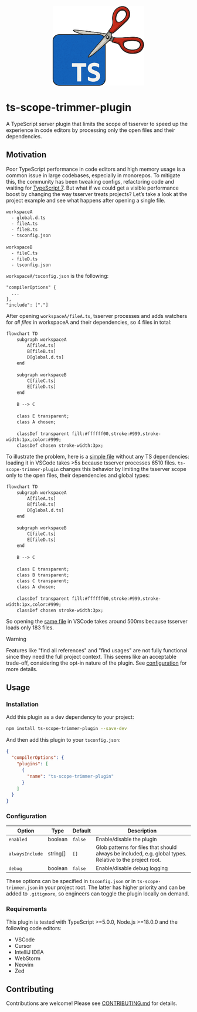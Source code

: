 <p align="center">
	<img width="250" height="217" alt="Logo" src="https://raw.githubusercontent.com/miroapp/ts-scope-trimmer-plugin/refs/heads/main/logo.png" />
</p>

# ts-scope-trimmer-plugin

A TypeScript server plugin that limits the scope of tsserver to speed up the experience in code editors by processing only the open files and their dependencies.

## Motivation

Poor TypeScript performance in code editors and high memory usage is a common issue in large codebases, especially in monorepos. To mitigate this, the community has been tweaking configs, refactoring code and waiting for [TypeScript 7](https://devblogs.microsoft.com/typescript/typescript-native-port/). But what if we could get a visible performance boost by changing the way tsserver treats projects? Let’s take a look at the project example and see what happens after opening a single file.
```
workspaceA
  - global.d.ts
  - fileA.ts
  - fileB.ts
  - tsconfig.json

workspaceB
  - fileC.ts
  - fileD.ts
  - tsconfig.json
```

`workspaceA/tsconfig.json` is the following:

```
"compilerOptions" {
  ...
},
"include": ["."]
```
After opening `workspaceA/fileA.ts`, tsserver processes and adds watchers for *all files* in workspaceA and their dependencies, so 4 files in total:

```mermaid
flowchart TD
    subgraph workspaceA
        A[fileA.ts]
        B[fileB.ts]
        D[global.d.ts]
    end

    subgraph workspaceB
        C[fileC.ts]
        E[fileD.ts]
    end

    B --> C

    class E transparent;
    class A chosen;

    classDef transparent fill:#ffffff00,stroke:#999,stroke-width:1px,color:#999;
    classDef chosen stroke-width:3px;
```

To illustrate the problem, here is a [simple file](https://github.com/voronin-ivan/large-monorepo/blob/c7bcab106ef76277739b6eebdfa30739fa549e56/apps/crew/pages/index.tsx) without any TS dependencies: loading it in VSCode takes >5s because tsserver processes 6510 files. `ts-scope-trimmer-plugin` changes this behavior by limiting the tsserver scope only to the open files, their dependencies and global types:

```mermaid
flowchart TD
    subgraph workspaceA
        A[fileA.ts]
        B[fileB.ts]
        D[global.d.ts]
    end

    subgraph workspaceB
        C[fileC.ts]
        E[fileD.ts]
    end

    B --> C

    class E transparent;
    class B transparent;
    class C transparent;
    class A chosen;

    classDef transparent fill:#ffffff00,stroke:#999,stroke-width:1px,color:#999;
    classDef chosen stroke-width:3px;
```

So opening the [same file](https://github.com/voronin-ivan/large-monorepo/blob/c7bcab106ef76277739b6eebdfa30739fa549e56/apps/crew/pages/index.tsx) in VSCode takes around 500ms because tsserver loads only 183 files.

> [!WARNING]  
> Features like "find all references" and "find usages" are not fully functional since they need the full project context. This seems like an acceptable trade-off, considering the opt-in nature of the plugin. See [configuration](#configuration) for more details.

## Usage

### Installation

Add this plugin as a dev dependency to your project:

```bash
npm install ts-scope-trimmer-plugin --save-dev
```

And then add this plugin to your `tsconfig.json`:

```json
{
  "compilerOptions": {
    "plugins": [
      {
        "name": "ts-scope-trimmer-plugin"
      }
    ]
  }
}
```

### Configuration

| Option          | Type     | Default | Description                        |
| --------------- | -------- | ------- | ---------------------------------- |
| `enabled`       | boolean  | `false` | Enable/disable the plugin          |
| `alwaysInclude` | string[] | `[]`    | Glob patterns for files that should always be included, e.g. global types. Relative to the project root. |
| `debug`         | boolean  | `false` | Enable/disable debug logging       |

These options can be specified in `tsconfig.json` or in `ts-scope-trimmer.json` in your project root. The latter has higher priority and can be added to `.gitignore`, so engineers can toggle the plugin locally on demand.

### Requirements

This plugin is tested with TypeScript >=5.0.0, Node.js >=18.0.0 and the following code editors:

- VSCode
- Cursor
- IntelliJ IDEA
- WebStorm
- Neovim
- Zed

## Contributing

Contributions are welcome! Please see [CONTRIBUTING.md](CONTRIBUTING.md) for details.
